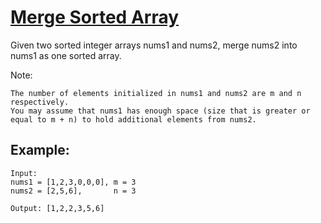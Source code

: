 # [Merge Sorted Array](https://leetcode.com/problems/merge-sorted-array/)

Given two sorted integer arrays nums1 and nums2, merge nums2 into nums1 as one sorted array.

Note:

    The number of elements initialized in nums1 and nums2 are m and n respectively.
    You may assume that nums1 has enough space (size that is greater or equal to m + n) to hold additional elements from nums2.

## Example:
```
Input:
nums1 = [1,2,3,0,0,0], m = 3
nums2 = [2,5,6],       n = 3

Output: [1,2,2,3,5,6]
```